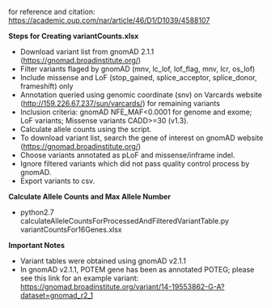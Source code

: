 for reference and citation: https://academic.oup.com/nar/article/46/D1/D1039/4588107

**Steps for Creating variantCounts.xlsx**

 * Download variant list from gnomAD 2.1.1 (https://gnomad.broadinstitute.org/)
 * Filter variants flaged by gnomAD (mnv, lc_lof, lof_flag, mnv, lcr, os_lof)
 * Include missense and LoF (stop_gained, splice_acceptor, splice_donor, frameshift) only
 * Annotation queried using genomic coordinate (snv) on Varcards website (http://159.226.67.237/sun/varcards/) for remaining variants
 * Inclusion criteria: gnomAD  NFE_MAF<0.0001 for genome and exome; LoF variants; Missense variants CADD>=30 (v1.3).
 * Calculate allele counts using the script.
 * To download variant list, search the gene of interest on gnomAD website (https://gnomad.broadinstitute.org/) 
 * Choose variants annotated as pLoF and missense/inframe indel.
 * Ignore filtered variants which did not pass quality control process by gnomAD.
 * Export variants to csv.

**Calculate Allele Counts and Max Allele Number**

 * python2.7 calculateAlleleCountsForProcessedAndFilteredVariantTable.py variantCountsFor16Genes.xlsx

**Important Notes**

 * Variant tables were obtained using gnomAD v2.1.1
 * In gnomAD v2.1.1, POTEM gene has been as annotated POTEG; please see this link for an example variant: https://gnomad.broadinstitute.org/variant/14-19553862-G-A?dataset=gnomad_r2_1
